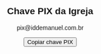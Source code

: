 <!DOCTYPE html>
<html>
<head>
  <meta charset="UTF-8">
  <title>PIX IDD Emanuel</title>
</head>
<body style="font-family: sans-serif; text-align: center; padding-top: 50px;">
  <h2>Chave PIX da Igreja</h2>
  <p id="chave">pix@iddemanuel.com.br</p>
  <button onclick="copiarChave()">Copiar chave PIX</button>

  <script>
    function copiarChave() {
      const chave = document.getElementById("chave").innerText;
      navigator.clipboard.writeText(chave).then(() => {
        alert("Chave PIX copiada!");
      });
    }
  </script>
</body>
</html>
